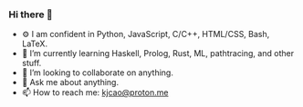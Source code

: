 ### Hi there 👋

- ⚙️ I am confident in Python, JavaScript, C/C++, HTML/CSS, Bash, LaTeX.
- 🌱 I’m currently learning Haskell, Prolog, Rust, ML, pathtracing, and other stuff.
- 👯 I’m looking to collaborate on anything.
- 💬 Ask me about anything.
- 📫 How to reach me: kjcao@proton.me

<!--
**kejcao/kejcao** is a ✨ _special_ ✨ repository because its `README.md` (this file) appears on your GitHub profile.

Here are some ideas to get you started:

- 🔭 I’m currently working on ...
- 🌱 I’m currently learning ...
- 👯 I’m looking to collaborate on ...
- 🤔 I’m looking for help with ...
- 💬 Ask me about ...
- 📫 How to reach me: ...
- 😄 Pronouns: ...
- ⚡ Fun fact: ...
-->
